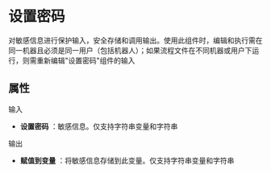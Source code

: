 # 设置密码

对敏感信息进行保护输入，安全存储和调用输出。使用此组件时，编辑和执行需在同一机器且必须是同一用户（包括机器人）；如果流程文件在不同机器或用户下运行，则需重新编辑&quot;设置密码&quot;组件的输入

## 属性

输入

- **设置密码** ：敏感信息。仅支持字符串变量和字符串

输出

- **赋值到变量** ：将敏感信息存储到此变量。仅支持字符串变量和字符串